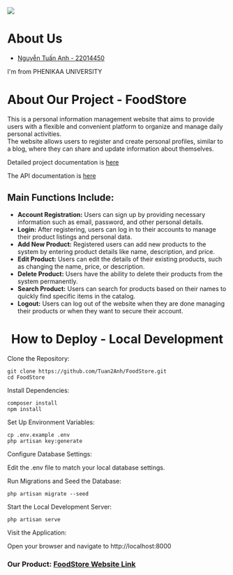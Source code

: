 <img src="https://github.com/Khanhs3043/ktl/assets/124223086/b039360b-eadc-4056-8486-22314f1f7a2c">
<h1>About Us</h1>
<ul>
    <a href="https://github.com/Tuan2Anh"><li>Nguyễn Tuấn Anh - 22014450</li></a>
</ul>
<p> I'm from PHENIKAA UNIVERSITY</p>
<h1>About Our Project - FoodStore</h1>
<p>This is a personal information management website that aims to provide users with a flexible and convenient platform to organize and manage daily personal activities. <br> The website allows users to register and create personal profiles, similar to a blog, where they can share and update information about themselves.</p>
<p>Detailed project documentation is <a href='https://docs.google.com/document/d/1_GLSlEEL401t5qvXVLtcParRF790TMa3'>here</a></p>
<p>The API documentation is <a href='https://github.com/Khanhs3043/ktl/wiki/API-Documentation'>here</a></p>
<h2>Main Functions Include:</h2>
<ul>
    <li><b>Account Registration:</b> Users can sign up by providing necessary information such as email, password, and other personal details.</li>
    <li><b>Login:</b> After registering, users can log in to their accounts to manage their product listings and personal data.</li>
    <li><b>Add New Product:</b> Registered users can add new products to the system by entering product details like name, description, and price.</li>
    <li><b>Edit Product:</b> Users can edit the details of their existing products, such as changing the name, price, or description.</li>
    <li><b>Delete Product:</b> Users have the ability to delete their products from the system permanently.</li>
    <li><b>Search Product:</b> Users can search for products based on their names to quickly find specific items in the catalog.</li>
    <li><b>Logout:</b> Users can log out of the website when they are done managing their products or when they want to secure their account.</li>
</ul>
<h1 align='center'>How to Deploy - Local Development</h1>
Clone the Repository:

    git clone https://github.com/Tuan2Anh/FoodStore.git
    cd FoodStore
    
Install Dependencies:

    composer install
    npm install
    
Set Up Environment Variables:

    cp .env.example .env
    php artisan key:generate
    
Configure Database Settings:

Edit the .env file to match your local database settings.

Run Migrations and Seed the Database:

    php artisan migrate --seed
    
Start the Local Development Server:

    php artisan serve
    
Visit the Application:

Open your browser and navigate to http://localhost:8000

<h3>Our Product: <a href='https://supreme-system-jjrxpxjw4p793qxvw-8001.app.github.dev'>FoodStore Website Link</a></h3>
